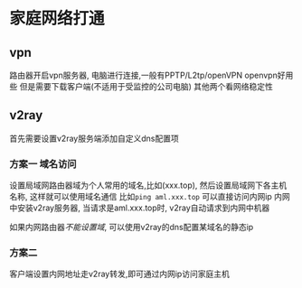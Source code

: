 # 家庭网络打通
## vpn 
路由器开启vpn服务器, 电脑进行连接,一般有PPTP/L2tp/openVPN openvpn好用些 但是需要下载客户端(不适用于受监控的公司电脑) 其他两个看网络稳定性

## v2ray

首先需要设置v2ray服务端添加自定义dns配置项

### 方案一 域名访问
设置局域网路由器域为个人常用的域名,比如(xxx.top), 然后设置局域网下各主机名称, 这样就可以使用域名通信 比如`ping aml.xxx.top` 可以直接访问内网ip
内网中安装v2ray服务器, 当请求是aml.xxx.top时, v2ray自动请求到内网中机器

如果内网路由器*不能设置域*, 可以使用v2ray的dns配置某域名的静态ip

### 方案二 
客户端设置内网地址走v2ray转发,即可通过内网ip访问家庭主机
